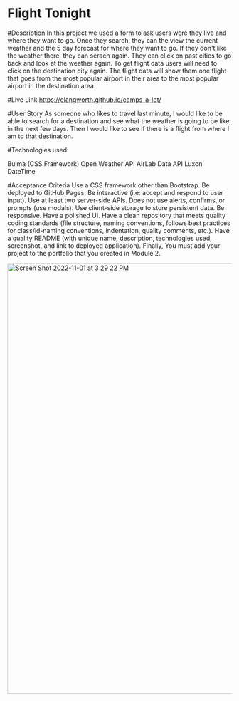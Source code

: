 # Flight Tonight 

#Description
In this project we used a form to ask users were they live and where they want to go. Once they search, they can the view the current weather and the 5 day forecast for where they want to go. If they don't like the weather there, they can serach again. They can click on past cities to go back and look at the weather again. To get flight data users will need to click on the destination city again. The flight data will show them one flight that goes from the most popular airport in their area to the most popular airport in the destination area. 

#Live Link
https://elangworth.github.io/camps-a-lot/

#User Story
As someone who likes to travel last minute, I would like to be able to search for a destination and see what the weather is going to be like in the next few days. Then I would like to see if there is a flight from where I am to that destination. 

#Technologies used:

Bulma (CSS Framework)
Open Weather API
AirLab Data API
Luxon DateTime


#Acceptance Criteria
Use a CSS framework other than Bootstrap.
Be deployed to GitHub Pages.
Be interactive (i.e: accept and respond to user input).
Use at least two server-side APIs.
Does not use alerts, confirms, or prompts (use modals).
Use client-side storage to store persistent data.
Be responsive.
Have a polished UI.
Have a clean repository that meets quality coding standards (file structure, naming conventions, follows best practices for class/id-naming conventions, indentation, quality comments, etc.).
Have a quality README (with unique name, description, technologies used, screenshot, and link to deployed application).
Finally, You must add your project to the portfolio that you created in Module 2.

<img width="967" alt="Screen Shot 2022-11-01 at 3 29 22 PM" src="https://user-images.githubusercontent.com/32778860/199354151-3b390d33-586f-4f28-8802-a0ce5b461576.png">
